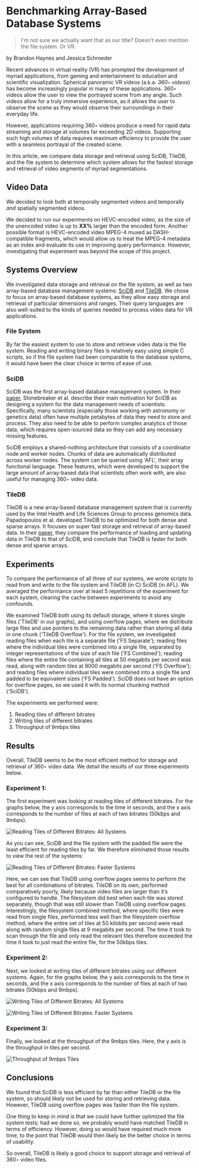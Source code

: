 # Benchmarking Array-Based Database Systems
> I'm not sure we actually want that as our title?  Doesn't even mention the file system.  Or VR.

by Brandon Haynes and Jessica Schroeder

Recent advances in virtual reality (VR) has prompted the development of myriad applications, from gaming and entertainment to education and scientific visualization.  Spherical panoramic VR videos (a.k.a. *360◦ videos*) has become increasingly popular in many of these applications.  360◦ videos allow the user to view the portrayed scene from any angle.  Such videos allow for a truly immersive experience, as it allows the user to observe the scene as they would observe their surroundings in their everyday life.

However, applications requiring 360◦ videos produce a need for rapid data streaming and storage at volumes far exceeding 2D videos.  Supporting such high volumes of data requires maximum efficiency to provide the user with a seamless portrayal of the created scene. 

In this article, we compare data storage and retrieval using SciDB, TileDB, and the file system to determine which system allows for the fastest storage and retrieval of video segments of myriad segmentations.

## Video Data

We decided to look both at temporally segmented videos and temporally *and* spatially segmented videos.

We decided to run our experiments on HEVC-encoded video, as the size of the unencoded video is up to **XX%** larger than the encoded form.  Another possible format is HEVC-encoded video MPEG-4 muxed as DASH-compatible fragments, which would allow us to treat the MPEG-4 metadata as an index and evaluate its use in improving query performance.  However, investigating that experiment was beyond the scope of this project.

## Systems Overview
We investigated data storage and retrieval on the file system, as well as two array-based database management systems: [SciDB](http://www.paradigm4.com/try_scidb/) and [TileDB](http://istc-bigdata.org/tiledb/).  We chose to focus on array-based database systems, as they allow easy storage and retrieval of particular dimensions and ranges.  Their query languages are also well-suited to the kinds of queries needed to process video data for VR applications.

### File System
By far the easiest system to use to store and retrieve video data is the file system.  Reading and writing binary files is relatively easy using simple C scripts, so if the file system had been comparable to the database systems, it would have been the clear choice in terms of ease of use.

### SciDB
SciDB was the first array-based database management system.  In their [paper](http://doi.org/10.1007/978-3-642-22351-8_1), Stonebreaker et al. describe their main motivation for SciDB as designing a system for the data management needs of scientists.  Specifically, many scientists (especially those working with astronomy or genetics data) often have multiple petabytes of data they need to store and process.  They also need to be able to perform complex analytics of those data, which requires open-sourced data so they can add any necessary missing features.

SciDB employs a shared-nothing architecture that consists of a coordinator node and worker nodes.  Chunks of data are automatically distributed across worker nodes.  The system can be queried using 'AFL', their array functional language.  These features, which were developed to support the large amount of array-based data that scientists often work with, are also useful for managing 360◦ video data.

### TileDB
TileDB is a new array-based database management system that is currently used by the Intel Health and Life Sciences Group to process genomics data.  Papadopoulos et al. developed TileDB to be optimized for both dense and sparse arrays.  It focuses on super fast storage and retrieval of array-based data.  In their [paper](https://doi.org/10.14778/3025111.3025117), they compare the performance of loading and updating data in TileDB to that of SciDB, and conclude that TileDB is faster for both dense and sparse arrays.


## Experiments
To compare the performance of all three of our systems, we wrote scripts to read from and write to the file system and TileDB (in C) SciDB (in AFL).  We averaged the performance over at least 5 repetitions of the experiment for each system, clearing the cache between experiments to avoid any confounds.  

We examined TileDB both using its default storage, where it stores single files ('TileDB' in our graphs), and using overflow pages, where we distribute large files and use pointers to the remaining data rather than storing all data in one chunk ('TileDB Overflow').  For the file system, we investigated reading files when each tile is a separate file ('FS Separate'); reading files where the individual tiles were combined into a single file, separated by integer representations of the size of each file ('FS Combined'); reading files where the entire file containing all tiles at 50 megabits per second was read, along with random tiles at 9000 megabits per second ('FS Overflow'); and reading files where individual tiles were combined into a single file and padded to be equivalent sizes ('FS Padded').  SciDB does not have an option for overflow pages, so we used it with its normal chunking method ('SciDB').

The experiments we performed were: 

1. Reading tiles of different bitrates
2. Writing tiles of different bitrates 
3. Throughput of 9mbps tiles

## Results
Overall, TileDB seems to be the most efficient method for storage and retrieval of 360◦ video data.  We detail the results of our three experiments below.

### Experiment 1:
The first experiment was looking at reading tiles of different bitrates.  For the graphs below, the y axis corresponds to the time in seconds, and the x axis corresponds to the number of files at each of two bitrates (50kbps and 9mbps).

![Reading Tiles of Different Bitrates: All Systems](images/reading_Full.png)

As you can see, SciDB and the file system with the padded file were the least efficient for reading tiles by far.  We therefore eliminated those results to view the rest of the systems:

![Reading Tiles of Different Bitrates: Faster Systems](images/reading_Truncated.png)

Here, we can see that TileDB using overflow pages seems to perform the best for all combinations of bitrates.  TileDB on its own, performed comparatively poorly, likely because video files are larger than it’s configured to handle.  The filesystem did best when each tile was stored separately, though that was still slower than TileDB using overflow pages.  Interestingly, the filesystem combined method, where specific tiles were read from single files, performed less well than the filesystem overflow method, where the entire set of tiles at 50 kilobits per second were read along with random single files at 9 megabits per second.  The time it took to scan through the file and only read the relevant tiles therefore exceeded the time it took to just read the entire file, for the 50kbps tiles.


### Experiment 2:
Next, we looked at writing tiles of different bitrates using our different systems.  Again, for the graphs below, the y axis corresponds to the time in seconds, and the x axis corresponds to the number of files at each of two bitrates (50kbps and 9mbps).

![Writing Tiles of Different Bitrates: All Systems](images/writing_Full.png)

<talk about results when we have them>

![Writing Tiles of Different Bitrates: Faster Systems](images/writing_Truncated.png)

<talk about results when we have them>

### Experiment 3:
Finally, we looked at the throughput of the 9mbps tiles.  Here, the y axis is the throughput in tiles per second.

![Throughput of 9mbps Tiles](images/throughput.png)


## Conclusions 
We found that SciDB is less efficient by far than either TileDB or the file system, so should likely not be used for storing and retrieving data.  However, TileDB using overflow pages was faster than the file system.

One thing to keep in mind is that we could have further optimized the file system tests; had we done so, we probably would have matched TileDB in terms of efficiency.  However, doing so would have required much more time, to the point that TileDB would then likely be the better choice in terms of usability. 

 So overall, TileDB is likely a good choice to support storage and retrieval of 360◦ video files.




